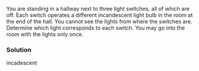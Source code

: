 You are standing in a hallway next to three light switches, all of which are
off. Each switch operates a different incandescent light bulb in the room at
the end of the hall.  You cannot see the lights from where the switches are.
Determine which light corresponds to each switch. You may go into the room with
the lights only once.

### Solution

incadescent
